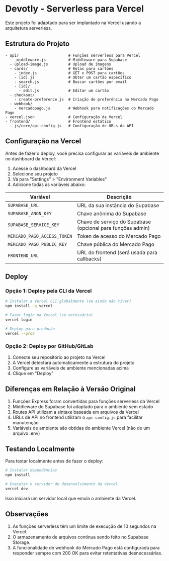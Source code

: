 # Devotly - Serverless para Vercel

Este projeto foi adaptado para ser implantado na Vercel usando a arquitetura serverless.

## Estrutura do Projeto

```
- api/                      # Funções serverless para Vercel
  - _middleware.js          # Middleware para Supabase
  - upload-image.js         # Upload de imagens
  - cards/                  # Rotas para cartões
    - index.js              # GET e POST para cartões
    - [id].js               # Obter um cartão específico
    - search.js             # Buscar cartões por email
    - [id]/
      - edit.js             # Editar um cartão
  - checkout/
    - create-preference.js  # Criação de preferência no Mercado Pago
  - webhook/
    - mercadopago.js        # Webhook para notificações do Mercado Pago
- vercel.json               # Configuração da Vercel
- frontend/                 # Frontend estático
  - js/core/api-config.js   # Configuração de URLs da API
```

## Configuração na Vercel

Antes de fazer o deploy, você precisa configurar as variáveis de ambiente no dashboard da Vercel:

1. Acesse o dashboard da Vercel
2. Selecione seu projeto
3. Vá para "Settings" > "Environment Variables"
4. Adicione todas as variáveis abaixo:

| Variável | Descrição |
|----------|-----------|
| `SUPABASE_URL` | URL da sua instância do Supabase |
| `SUPABASE_ANON_KEY` | Chave anônima do Supabase |
| `SUPABASE_SERVICE_KEY` | Chave de serviço do Supabase (opcional para funções admin) |
| `MERCADO_PAGO_ACCESS_TOKEN` | Token de acesso do Mercado Pago |
| `MERCADO_PAGO_PUBLIC_KEY` | Chave pública do Mercado Pago |
| `FRONTEND_URL` | URL do frontend (será usada para callbacks) |

## Deploy

### Opção 1: Deploy pela CLI da Vercel

```bash
# Instalar a Vercel CLI globalmente (se ainda não tiver)
npm install -g vercel

# Fazer login na Vercel (se necessário)
vercel login

# Deploy para produção
vercel --prod
```

### Opção 2: Deploy por GitHub/GitLab

1. Conecte seu repositório ao projeto na Vercel
2. A Vercel detectará automaticamente a estrutura do projeto
3. Configure as variáveis de ambiente mencionadas acima
4. Clique em "Deploy"

## Diferenças em Relação à Versão Original

1. Funções Express foram convertidas para funções serverless da Vercel
2. Middleware do Supabase foi adaptado para o ambiente sem estado
3. Routes API utilizam a sintaxe baseada em arquivos da Vercel
4. URLs de API no frontend utilizam o `api-config.js` para facilitar manutenção
5. Variáveis de ambiente são obtidas do ambiente Vercel (não de um arquivo .env)

## Testando Localmente

Para testar localmente antes de fazer o deploy:

```bash
# Instalar dependências
npm install

# Executar o servidor de desenvolvimento da Vercel
vercel dev
```

Isso iniciará um servidor local que emula o ambiente da Vercel.

## Observações

1. As funções serverless têm um limite de execução de 10 segundos na Vercel. 
2. O armazenamento de arquivos continua sendo feito no Supabase Storage.
3. A funcionalidade de webhook do Mercado Pago está configurada para responder sempre com 200 OK para evitar retentativas desnecessárias.

